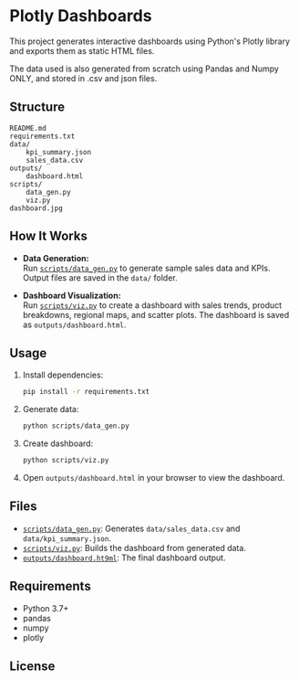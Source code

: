 # Plotly Dashboards

This project generates interactive dashboards using Python's Plotly library and exports them as static HTML files.

The data used is also generated from scratch using Pandas and Numpy ONLY, and stored in .csv and json files.

## Structure

```
README.md
requirements.txt
data/
    kpi_summary.json
    sales_data.csv
outputs/
    dashboard.html
scripts/
    data_gen.py
    viz.py
dashboard.jpg
```

## How It Works

- **Data Generation:**  
  Run [`scripts/data_gen.py`](scripts/data_gen.py) to generate sample sales data and KPIs. Output files are saved in the `data/` folder.

- **Dashboard Visualization:**  
  Run [`scripts/viz.py`](scripts/viz.py) to create a dashboard with sales trends, product breakdowns, regional maps, and scatter plots. The dashboard is saved as `outputs/dashboard.html`.

## Usage

1. Install dependencies:
    ```sh
    pip install -r requirements.txt
    ```

2. Generate data:
    ```sh
    python scripts/data_gen.py
    ```

3. Create dashboard:
    ```sh
    python scripts/viz.py
    ```

4. Open `outputs/dashboard.html` in your browser to view the dashboard.

## Files

- [`scripts/data_gen.py`](scripts/data_gen.py): Generates `data/sales_data.csv` and `data/kpi_summary.json`.
- [`scripts/viz.py`](scripts/viz.py): Builds the dashboard from generated data.
- [`outputs/dashboard.ht9ml`](outputs/dashboard.html): The final dashboard output.

## Requirements

- Python 3.7+
- pandas
- numpy
- plotly

## License
